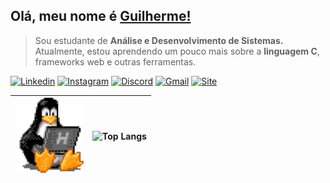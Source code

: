 <!-- &copy @uguisousa 2024-->
## Olá, meu nome é <a href="https://github.com/uguisousa">Guilherme!</a>
  
<blockquote>
Sou estudante de <b>Análise e Desenvolvimento de Sistemas.</b> Atualmente, estou aprendendo um pouco mais sobre a <b>linguagem C</b>, frameworks web e outras ferramentas.    
</blockquote>


<!--  <div>
<li> Sinta-se à vontade para explorar e aprender mais sobre mim e meus projetos. Se você tiver alguma dúvida ou quiser entrar em contato, não hesite em me enviar uma mensagem.</li>
</div><br>
-->

[![Linkedin](https://img.shields.io/badge/-linkedin-black?style=for-the-badge&logo=Linkedin)](https://www.linkedin.com/in/uguisousa/)
[![Instagram](https://img.shields.io/badge/-instagram-black?style=for-the-badge&logo=Instagram)](https://www.instagram.com/in/uguisousa/)
[![Discord](https://img.shields.io/badge/-pgui-black?style=for-the-badge&logo=Discord)](#)
[![Gmail](https://img.shields.io/badge/-gmail-black?style=for-the-badge&logo=gmail)](mailto:uguisousa@gmail.com)
[![Site](https://img.shields.io/badge/-site-black?style=for-the-badge&logo=Google)](https://www.guisousa.site)


| <img  width="110" src="linux-computer.gif"> |  ![Top Langs](https://github-readme-stats.vercel.app/api/top-langs/?username=uguisousa&hide_progress=true&custom_title=Languages&theme=dark&hide_border=true&bg_color=000000) |
|:-----------------------------------------------------:|:------------------------------------------------------:|

  
